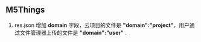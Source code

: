 ## M5Things

1. res.json 增加 **domain** 字段，云项目的文件是 **"domain":"project"**，用户通过文件管理器上传的文件是 **"domain":"user"** .
